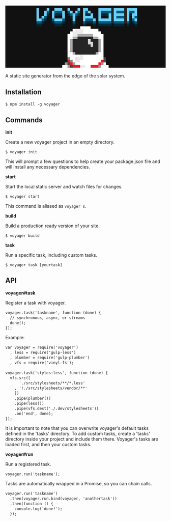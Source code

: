 ![voyager](/support/images/banner-722x280.png)

A static site generator from the edge of the solar system.

Installation
------------

    $ npm install -g voyager
	
Commands
--------

**init**

Create a new voyager project in an empty directory.

    $ voyager init

This will prompt a few questions to help create your package.json file and will
install any necessary dependencies.

**start**

Start the local static server and watch files for changes.

    $ voyager start
	
This command is aliased as `voyager s`.

**build**

Build a production ready version of your site.

    $ voyager build
	
**task**

Run a specific task, including custom tasks.

    $ voyager task [yourtask]

API
---

**voyager#task**

Register a task with voyager.

    voyager.task('taskname', function (done) {
      // synchronous, async, or streams
      done();
    });
	
Example:

    var voyager = require('voyager')
      , less = require('gulp-less')
      , plumber = require('gulp-plumber')
      , vfs = require('vinyl-fs');

    voyager.task('styles:less', function (done) {
      vfs.src([
          './src/stylesheets/**/*.less'
        , '!./src/stylesheets/vendor/**'
        ])
        .pipe(plumber())
        .pipe(less())
        .pipe(vfs.dest('./.dev/stylesheets'))
        .on('end', done);
    });
	
It is important to note that you can overwrite voyager's default tasks defined in the 'tasks' directory. To add custom tasks, create a 'tasks' directory inside your project and include them there. Voyager's tasks are loaded first, and then your custom tasks.

**voyager#run**

Run a registered task.

    voyager.run('taskname');
	
Tasks are automatically wrapped in a Promise, so you can chain calls.

    voyager.run('taskname')
      .then(voyager.run.bind(voyager, 'anothertask'))
      .then(function () {
        console.log('done!');
      });
